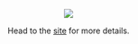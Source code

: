 <p align="center"><img src="http://veams.org/img/svg/icons/veams-sass.svg"></p>

<p align="center">Head to the <a href="http://veams.org/sass/">site</a> for more details.</p>